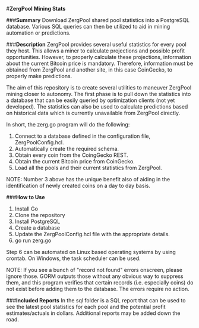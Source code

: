 #**ZergPool Mining Stats**

###**Summary**
Download ZergPool shared pool statistics into a PostgreSQL database. Various SQL queries can then be utilized
to aid in mining automation or predictions.

###**Description**
ZergPool provides several useful statistics for every pool they host. This allows a miner to calculate projections
and possible profit opportunities. However, to properly calculate these projections, information about the current
Bitcoin price is mandatory. Therefore, information must be obtained from ZergPool and another site, in this case
CoinGecko, to properly make predictions.

The aim of this repository is to create several utilities to maneuver ZergPool mining closer to autonomy. The
first phase is to pull down the statistics into a database that can be easily queried by optimization clients
(not yet developed). The statistics can also be used to calculate predictions based on historical data which is
currently unavailable from ZergPool directly.

In short, the zerg.go program will do the following:
1. Connect to a database defined in the configuration file, ZergPoolConfig.hcl.
2. Automatically create the required schema.
3. Obtain every coin from the CoingGecko REST.
4. Obtain the current Bitcoin price from CoinGecko.
5. Load all the pools and their current statistics from ZergPool.

NOTE: Number 3 above has the unique benefit also of aiding in the identification of newly created coins on a day
to day basis.

###**How to Use**

1. Install Go
2. Clone the repository
3. Install PostgreSQL
4. Create a database
5. Update the ZergPoolConfig.hcl file with the appropriate details.
6. go run zerg.go

Step 6 can be automated on Linux based operating systems by using crontab. On Windows, the task scheduler can 
be used.

NOTE: If you see a bunch of "record not found" errors onscreen, please ignore those. GORM outputs those without 
any obvious way to suppress them, and this program verifies that certain records (i.e. especially coins) do not
exist before adding them to the database. The errors require no action.

###**Included Reports**
In the sql folder is a SQL report that can be used to see the latest pool statistics for each pool and the potential
profit estimates/actuals in dollars. Additional reports may be added down the road.